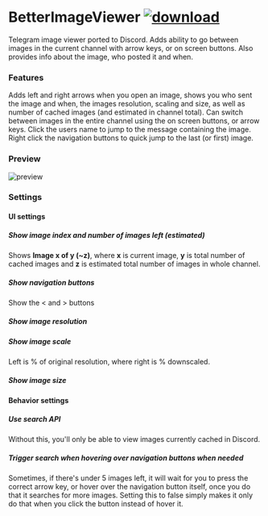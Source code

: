 # BetterImageViewer [![download](https://i.imgur.com/OAHgjZu.png)](https://1lighty.github.io/BetterDiscordStuff/?plugin=BetterImageViewer&dl=1 "BetterImageViewer")
Telegram image viewer ported to Discord. Adds ability to go between images in the current channel with arrow keys, or on screen buttons. Also provides info about the image, who posted it and when.
### Features
Adds left and right arrows when you open an image, shows you who sent the image and when, the images resolution, scaling and size, as well as number of cached images (and estimated in channel total).
Can switch between images in the entire channel using the on screen buttons, or arrow keys.
Click the users name to jump to the message containing the image.
Right click the navigation buttons to quick jump to the last (or first) image.
### Preview
![preview](https://i.imgur.com/oSSWG9u.png)
### Settings
#### UI settings
##### Show image index and number of images left (estimated)
Shows **Image x of y (~z)**, where **x** is current image, **y** is total number of cached images and **z** is estimated total number of images in whole channel.
##### Show navigation buttons
Show the < and > buttons
##### Show image resolution
##### Show image scale
Left is % of original resolution, where right is % downscaled.
##### Show image size
#### Behavior settings
##### Use search API
Without this, you'll only be able to view images currently cached in Discord.
##### Trigger search when hovering over navigation buttons when needed
Sometimes, if there's under 5 images left, it will wait for you to press the correct arrow key, or hover over the navigation button itself, once you do that it searches for more images. Setting this to false simply makes it only do that when you click the button instead of hover it.
